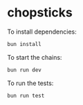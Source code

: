 # chopsticks

To install dependencies:

```bash
bun install
```

To start the chains:

```bash
bun run dev
```

To run the tests:

```bash
bun run test
```

